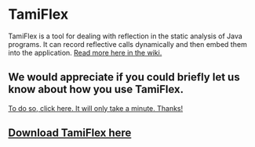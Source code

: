 # TamiFlex

TamiFlex is a tool for dealing with reflection in the static analysis of Java programs. It can record reflective calls dynamically and then embed them into the application.
[Read more here in the wiki.](https://github.com/secure-software-engineering/tamiflex/wiki)

## We would appreciate if you could briefly let us know about how you use TamiFlex. ##
[To do so, click here. It will only take a minute. Thanks!](https://spreadsheets.google.com/spreadsheet/viewform?formkey=dHdkbVM1ZW5kRHZPZzZ4a2otRUNmZnc6MQ) 

## [Download TamiFlex here](https://github.com/secure-software-engineering/tamiflex/releases)
